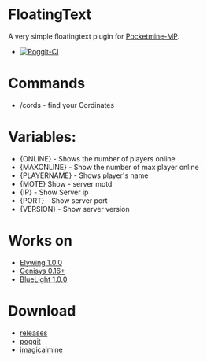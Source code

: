 # FloatingText

A very simple floatingtext plugin for [Pocketmine-MP](https://pmmp.io).
- [![Poggit-CI](https://poggit.pmmp.io/ci.badge/ApexDevelops/FloatingText/FloatingText)](https://poggit.pmmp.io/ci/ApexDevelops/FloatingText/FloatingText)

# Commands 
- /cords - find your Cordinates

# Variables:
- {ONLINE} - Shows the number of players online
- {MAXONLINE} - Show the number of max player online
- {PLAYERNAME} - Shows player's name
- {MOTE} Show - server motd
- {IP} - Show Server ip
- {PORT} - Show server port
- {VERSION} - Show server version

# Works on
- [Elywing 1.0.0](https://github.com/H4PM/Elywing)
- [Genisys 0.16+](https://github.com/iTXTech/Genisys)
- [BlueLight 1.0.0](https://github.com/BlueLightJapan/BlueLight)

# Download
- [releases](https://github.com/ApexDevelops/FloatingText/releases)
- [poggit](https://poggit.pmmp.io/ci/ApexDevelops/FloatingText/FloatingText)
- [imagicalmine](https://www.imagicalmine.gq/community/plugins/floatingtext.644/)
